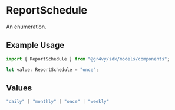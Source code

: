 # ReportSchedule

An enumeration.

## Example Usage

```typescript
import { ReportSchedule } from "@gr4vy/sdk/models/components";

let value: ReportSchedule = "once";
```

## Values

```typescript
"daily" | "monthly" | "once" | "weekly"
```
